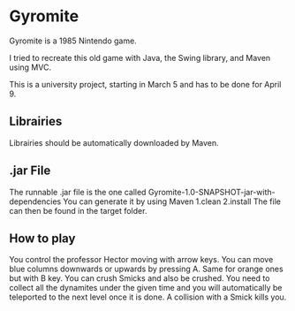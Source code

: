# Gyromite

Gyromite is a 1985 Nintendo game.

I tried to recreate this old game with Java, the Swing library, and Maven using MVC.

This is a university project, starting in March 5 and has to be done for April 9.

## Librairies

Librairies should be automatically downloaded by Maven.


## .jar File

The runnable .jar file is the one called Gyromite-1.0-SNAPSHOT-jar-with-dependencies
You can generate it by using Maven 1.clean 2.install
The file can then be found in the target folder.

## How to play

You control the professor Hector moving with arrow keys. You can move blue columns downwards or upwards by pressing A. Same for orange ones but with B key. You can crush Smicks and also be crushed. You need to collect all the dynamites under the given time and you will automatically be teleported to the next level once it is done. A collision with a Smick kills you.
